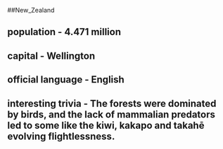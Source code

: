 ##New_Zealand
## population - 4.471 million


## capital - Wellington

 
## official language - English


## interesting trivia - The forests were dominated by birds, and the lack of mammalian predators led to some like the kiwi, kakapo and takahē evolving flightlessness.



